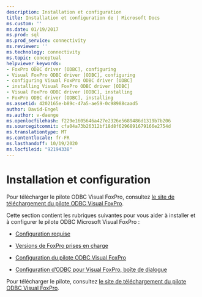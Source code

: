 ```yaml
---
description: Installation et configuration
title: Installation et configuration de | Microsoft Docs
ms.custom: ''
ms.date: 01/19/2017
ms.prod: sql
ms.prod_service: connectivity
ms.reviewer: ''
ms.technology: connectivity
ms.topic: conceptual
helpviewer_keywords:
- FoxPro ODBC driver [ODBC], configuring
- Visual FoxPro ODBC driver [ODBC], configuring
- configuring Visual FoxPro ODBC driver [ODBC]
- installing Visual FoxPro ODBC driver [ODBC]
- Visual FoxPro ODBC driver [ODBC], installing
- FoxPro ODBC driver [ODBC], installing
ms.assetid: 4202165e-b89c-47a5-ae59-0c98988caad5
author: David-Engel
ms.author: v-daenge
ms.openlocfilehash: f229e1605646a427e2326e5689486d1319b7b206
ms.sourcegitcommit: cfa04a73b26312bf18d8f6296891679166e2754d
ms.translationtype: MT
ms.contentlocale: fr-FR
ms.lasthandoff: 10/19/2020
ms.locfileid: "92194338"
---
```

# <a name="installing-and-configuring"></a>Installation et configuration
Pour télécharger le pilote ODBC Visual FoxPro, consultez [le site de téléchargement du pilote ODBC Visual FoxPro](/previous-versions/visualstudio/foxpro/mt490121(v=msdn.10)).  
  
 Cette section contient les rubriques suivantes pour vous aider à installer et à configurer le pilote ODBC Microsoft Visual FoxPro :  
  
-   [Configuration requise](../../odbc/microsoft/system-requirements-visual-foxpro-odbc-driver.md)  
  
-   [Versions de FoxPro prises en charge](../../odbc/microsoft/supported-versions-of-foxpro.md)  
  
-   [Configuration du pilote ODBC Visual FoxPro](../../odbc/microsoft/setting-up-the-visual-foxpro-odbc-driver.md)  
  
-   [Configuration d’ODBC pour Visual FoxPro, boîte de dialogue](../../odbc/microsoft/odbc-visual-foxpro-setup-dialog-box.md)  
  
 Pour télécharger le pilote, consultez [le site de téléchargement du pilote ODBC Visual FoxPro](/previous-versions/visualstudio/foxpro/mt490121(v=msdn.10)).